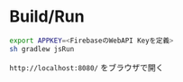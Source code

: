 # Build/Run
```sh
export APPKEY=<FirebaseのWebAPI Keyを定義>
sh gradlew jsRun
```
`http://localhost:8080/` をブラウザで開く
